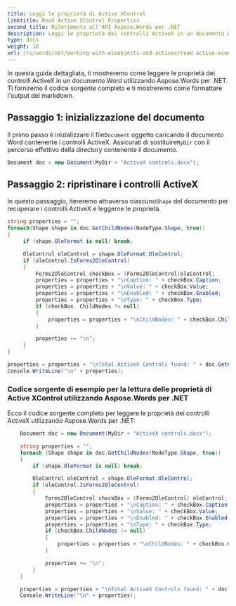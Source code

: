 ```yaml
---
title: Leggi le proprietà di Active XControl
linktitle: Read Active XControl Properties
second_title: Riferimento all'API Aspose.Words per .NET
description: Leggi le proprietà dei controlli ActiveX in un documento Word con Aspose.Words per .NET.
type: docs
weight: 10
url: /ru/words/net/working-with-oleobjects-and-activex/read-active-xcontrol-properties/
---
```


In questa guida dettagliata, ti mostreremo come leggere le proprietà dei controlli ActiveX in un documento Word utilizzando Aspose.Words per .NET. Ti forniremo il codice sorgente completo e ti mostreremo come formattare l'output del markdown.

## Passaggio 1: inizializzazione del documento

 Il primo passo è inizializzare il file`Document` oggetto caricando il documento Word contenente i controlli ActiveX. Assicurati di sostituire`MyDir` con il percorso effettivo della directory contenente il documento.

```csharp
Document doc = new Document(MyDir + "ActiveX controls.docx");
```

## Passaggio 2: ripristinare i controlli ActiveX

 In questo passaggio, itereremo attraverso ciascuno`Shape` del documento per recuperare i controlli ActiveX e leggerne le proprietà.

```csharp
string properties = "";
foreach(Shape shape in doc.GetChildNodes(NodeType.Shape, true))
{
     if (shape.OleFormat is null) break;

     OleControl oleControl = shape.OleFormat.OleControl;
     if (oleControl.IsForms2OleControl)
     {
         Forms2OleControl checkBox = (Forms2OleControl)oleControl;
         properties = properties + "\nCaption: " + checkBox.Caption;
         properties = properties + "\nValue: " + checkBox.Value;
         properties = properties + "\nEnabled: " + checkBox.Enabled;
         properties = properties + "\nType: " + checkBox.Type;
         if (checkBox. ChildNodes != null)
         {
             properties = properties + "\nChildNodes: " + checkBox.ChildNodes;
         }

         properties += "\n";
     }
}

properties = properties + "\nTotal ActiveX Controls found: " + doc.GetChildNodes(NodeType.Shape, true).Count;
Console.WriteLine("\n" + properties);
```

### Codice sorgente di esempio per la lettura delle proprietà di Active XControl utilizzando Aspose.Words per .NET

Ecco il codice sorgente completo per leggere le proprietà dei controlli ActiveX utilizzando Aspose.Words per .NET:

```csharp
	Document doc = new Document(MyDir + "ActiveX controls.docx");

	string properties = "";
	foreach (Shape shape in doc.GetChildNodes(NodeType.Shape, true))
	{
		if (shape.OleFormat is null) break;

		OleControl oleControl = shape.OleFormat.OleControl;
		if (oleControl.IsForms2OleControl)
		{
			Forms2OleControl checkBox = (Forms2OleControl) oleControl;
			properties = properties + "\nCaption: " + checkBox.Caption;
			properties = properties + "\nValue: " + checkBox.Value;
			properties = properties + "\nEnabled: " + checkBox.Enabled;
			properties = properties + "\nType: " + checkBox.Type;
			if (checkBox.ChildNodes != null)
			{
				properties = properties + "\nChildNodes: " + checkBox.ChildNodes;
			}

			properties += "\n";
		}
	}

	properties = properties + "\nTotal ActiveX Controls found: " + doc.GetChildNodes(NodeType.Shape, true).Count;
	Console.WriteLine("\n" + properties);
```

